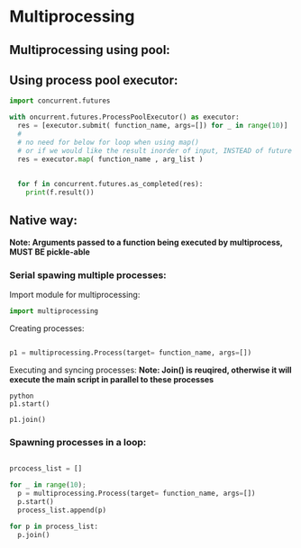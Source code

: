 # Multiprocessing

## Multiprocessing using pool:

## Using process pool executor:

```python
import concurrent.futures

with oncurrent.futures.ProcessPoolExecutor() as executor:
  res = [executor.submit( function_name, args=[]) for _ in range(10)]
  #
  # no need for below for loop when using map() 
  # or if we would like the result inorder of input, INSTEAD of future objects:
  res = executor.map( function_name , arg_list )
  
  
  for f in concurrent.futures.as_completed(res):
    print(f.result())
```

## Native way:

**Note: Arguments passed to a function being executed by multiprocess, MUST BE pickle-able**

### Serial spawing multiple processes:

Import module for multiprocessing:
```python
import multiprocessing
```

Creating processes:
```python

p1 = multiprocessing.Process(target= function_name, args=[])
```

Executing and syncing processes:
**Note: Join() is reuqired, otherwise it will execute the main script in parallel to these processes**
``` 
python
p1.start()

p1.join()
```

### Spawning processes in a loop:
```python

prcocess_list = []

for _ in range(10);
  p = multiprocessing.Process(target= function_name, args=[])
  p.start()
  process_list.append(p)
  
for p in process_list:
  p.join()
```
